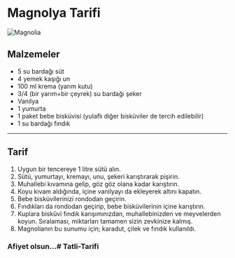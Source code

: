 # Magnolya Tarifi
![Magnolia](https://i4.hurimg.com/i/hurriyet/75/750x422/5e4665840f25442fb4007487.jpg)
## Malzemeler
* 5 su bardağı süt
* 4 yemek kaşığı un
* 100 ml krema (yarım kutu)
* 3/4 (bir yarım+bir çeyrek) su bardağı şeker
* Vanilya
* 1 yumurta
* 1 paket bebe bisküvisi (yulaflı diğer bisküviler de tercih edilebilir)
* 1 su bardağı fındık
---------------
## Tarif
1. Uygun bir tencereye 1 litre sütü alın.
2. Sütü, yumurtayı, kremayı, unu, şekeri karıştırarak pişirin.
3. Muhallebi kıvamına gelip, göz göz olana kadar karıştırın.
4. Koyu kıvam aldığında, içine vanilyayı da ekleyerek altını kapatın.
5. Bebe bisküvilerinizi rondodan geçirin.
6. Fındıkları da rondodan geçirip, bebe bisküvilerinin içine karıştırın.
7. Kuplara bisküvi fındık karışımınızdan, muhallebinizden ve meyvelerden koyun. Sıralaması, miktarları tamamen sizin zevkinize kalmış.
8. Magnolianın bu sunumu için; karadut, çilek ve fındık kullanıldı.
### Afiyet olsun...# Tatli-Tarifi